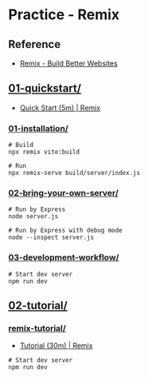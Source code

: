 # Practice - Remix

## Reference

- [Remix - Build Better Websites](https://remix.run/)

## [01-quickstart/](01-quickstart/)

- [Quick Start (5m) | Remix](https://remix.run/docs/en/main/start/quickstart)

### [01-installation/](01-quickstart/01-installation/)

```shell
# Build
npx remix vite:build

# Run
npx remix-serve build/server/index.js
```

### [02-bring-your-own-server/](01-quickstart/02-bring-your-own-server/)

```shell
# Run by Express
node server.js

# Run by Express with debug mode
node --inspect server.js
```

### [03-development-workflow/](01-quickstart/03-development-workflow/)

```shell
# Start dev server
npm run dev
```

## [02-tutorial/](02-tutorial/)

### [remix-tutorial/](02-tutorial/remix-tutorial/)

- [Tutorial (30m) | Remix](https://remix.run/docs/en/main/start/tutorial)

```shell
# Start dev server
npm run dev
```
